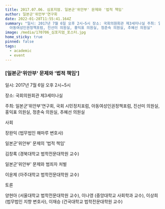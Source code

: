 ```yaml
---
title: 2017.07.06. 심포지엄. 일본군'위안부' 문제와 '법적 책임'
author: 일본군'위안부'연구회
date: 2022-01-28T11:55:41.164Z
summary: "일시: 2017년 7월 6일 오후 2시~5시 장소: 국회의원회관 제3세미나실 주최: 일본군'위안부'연구회, 국회 시민정치포럼,
  아동여성인권정책포럼, 진선미 의원실, 홍익표 의원실, 정춘숙 의원실, 추혜선 의원실"
image: /media/170706_심포지엄_포스터.jpg
home_sticky: true
pinned: false
tags:
  - academic
  - event
---
```

### \[일본군'위안부' 문제와 '법적 책임']

일시: 2017년 7월 6일 오후 2시~5시

장소: 국회의원회관 제3세미나실

주최: 일본군'위안부'연구회, 국회 시민정치포럼, 아동여성인권정책포럼, 진선미 의원실, 홍익표 의원실, 정춘숙 의원실, 추혜선 의원실 



사회

장완익 (법무법인 해마루 변호사) 



일본군'위안부' 문제의 '법적 책임'

김창록 (경북대학교 법학전문대학원 교수)

일본군'위안부' 문제와 범죄자 처벌

이윤제 (아주대학교 법학전문대학원 교수) 



토론

양현아 (서울대학교 법학전문대학원 교수), 이나영 (중앙대학교 사회학과 교수), 이상희 (법무법인 지향 변호사), 이재승 (건국대학교 법학전문대학원 교수)